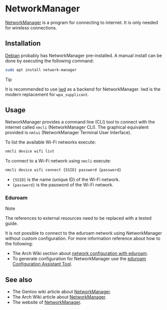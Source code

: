 # NetworkManager

[NetworkManager](https://networkmanager.dev) is a program for connecting to internet.
It is only needed for wireless connections.

## Installation

[Debian](https://www.debian.org/) probably has NetworkManager pre-installed.
A manual install can be done by executing the following command:

```sh
sudo apt install network-manager
```

> [!TIP]
> It is recommended to use [iwd](https://wiki.gentoo.org/wiki/Iwd) as a backend for NetworkManager.
> Iwd is the modern replacement for `wpa_supplicant`.

## Usage

NetworkManager provides a command line (CLI) tool to connect with the internet called `nmcli` (NetworkManager CLI).
The graphical equivalent provided is `nmtui` (NetworkManager Terminal User Interface).

To list the available Wi-Fi networks execute:

```sh
nmcli device wifi list
```

To connect to a Wi-Fi network using `nmcli` execute:

```sh
nmcli device wifi connect {SSID} password {password}
```

- `{SSID}` is the name (unique ID) of the Wi-Fi network.
- `{password}` is the password of the Wi-Fi network.

### Eduroam

> [!NOTE]
> The references to external resources need to be replaced with a tested guide.

It is not possible to connect to the eduroam network using NetworkManager without custom configuration.
For more information reference about how to the following:

- The Arch Wiki section about [network configuration with eduroam](https://wiki.archlinux.org/title/Network_configuration/Wireless#eduroam).
- To generate configuration for NetworkManager use the [eduroam Configuration Assistant Tool](https://cat.eduroam.org/).

## See also

- The Gentoo wiki article about [NetworkManager](https://wiki.gentoo.org/wiki/NetworkManager).
- The Arch Wiki article about [NetworkManager](https://wiki.archlinux.org/title/NetworkManager).
- The website of [NetworkManager](https://networkmanager.dev/docs/).
